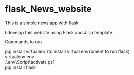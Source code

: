 # flask_News_website
This is a simple news app with flask

I develop this website using Flask and Jinja template.

Commands to run

pip install virtualenv (to install virtual enviroment to run flask)\
virtualenv env\
.\env\Script\activate.ps1\
pip install flask
